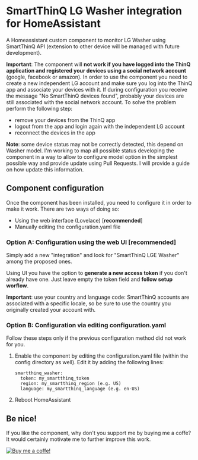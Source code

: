 # SmartThinQ LG Washer integration for HomeAssistant
A Homeassistant custom component to monitor LG Washer using SmartThinQ API (extension to other device will be managed with future development).<br/>

**Important**: The component will **not work if you have logged into the ThinQ application and registered your devices using a social network account** (google, facebook or amazon). In order to use the component you need to create a new independent LG account and make sure you log into the ThinQ app and associate your devices with it.
If during configuration you receive the message "No SmartThinQ devices found", probably your devices are still associated with the social network account. To solve the problem perform the following step:
- remove your devices from the ThinQ app
- logout from the app and login again with the independent LG account
- reconnect the devices in the app

**Note**: some device status may not be correctly detected, this depend on Washer model. I'm working to map all possible status developing the component in a way to allow to configure model option in the simplest possible way and provide update using Pull Requests. I will provide a guide on how update this information.<br/>

## Component configuration    
Once the component has been installed, you need to configure it in order to make it work.
There are two ways of doing so:
- Using the web interface (Lovelace) [**recommended**]
- Manually editing the configuration.yaml file

### Option A: Configuration using the web UI [recommended]
Simply add a new "integration" and look for "SmartThinQ LGE Washer" among the proposed ones.

Using UI you have the option to **generate a new access token** if you don't already have one. Just leave empty the token field and **follow setup worflow**.<br/>

**Important**: use your country and language code: SmartThinQ accounts are associated with a specific locale, so be sure to use the country you originally created your account with.<br/>

### Option B: Configuration via editing configuration.yaml
Follow these steps only if the previous configuration method did not work for you. 

1. Enable the component by editing the configuration.yaml file (within the config directory as well).
Edit it by adding the following lines:
    ```
    smartthinq_washer:
      token: my_smartthinq_token
      region: my_smartthinq_region (e.g. US)
      language: my_smartthinq_language (e.g. en-US)
    ```

2. Reboot HomeAssistant

## Be nice!
If you like the component, why don't you support me by buying me a coffe?
It would certainly motivate me to further improve this work.

[![Buy me a coffe!](https://www.buymeacoffee.com/assets/img/custom_images/black_img.png)](https://www.buymeacoffee.com/ollo69)

